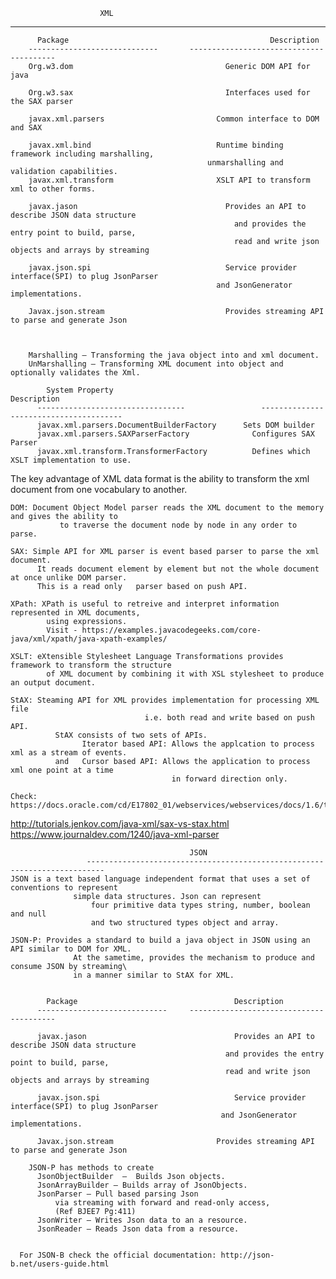                         XML
-----------------------------------------------------------------------
                

          Package				                              Description
        -----------------------------		----------------------------------------
        Org.w3.dom				                    Generic DOM API for java

        Org.w3.sax				                    Interfaces used for the SAX parser

        javax.xml.parsers 			              Common interface to DOM and SAX

        javax.xml.bind			                  Runtime binding framework including marshalling,
                                                unmarshalling and validation capabilities.
        javax.xml.transform			              XSLT API to transform xml to other forms.

        javax.jason				                    Provides an API to describe JSON data structure
                                                      and provides the entry point to build, parse,
                                                      read and write json objects and arrays by streaming

        javax.json.spi				                Service provider interface(SPI) to plug JsonParser
                                                  and JsonGenerator implementations.

        Javax.json.stream			                Provides streaming API to parse and generate Json



    	Marshalling – Transforming the java object into and xml document.
	    UnMarshalling – Transforming XML document into object and optionally validates the Xml.

            System Property				                        	Description
          ---------------------------------				    ---------------------------------------
          javax.xml.parsers.DocumentBuilderFactory		Sets DOM builder
          javax.xml.parsers.SAXParserFactory		      Configures SAX Parser
          javax.xml.transform.TransformerFactory		  Defines which XSLT implementation to use.


The key advantage of XML data format is the ability to transform the xml document from one vocabulary to another.

    DOM: Document Object Model parser reads the XML document to the memory and gives the ability to 
               to traverse the document node by node in any order to parse.

    SAX: Simple API for XML parser is event based parser to parse the xml document. 
          It reads document element by element but not the whole document at once unlike DOM parser. 
          This is a read only 	parser based on push API.

    XPath: XPath is useful to retreive and interpret information represented in XML documents, 
            using expressions.
            Visit - https://examples.javacodegeeks.com/core-java/xml/xpath/java-xpath-examples/

    XSLT: eXtensible Stylesheet Language Transformations provides framework to transform the structure 	
            of XML document by combining it with XSL stylesheet to produce an output document.

    StAX: Steaming API for XML provides implementation for processing XML file 
                                  i.e. both read and write based on push API. 
              StAX consists of two sets of APIs. 
                    Iterator based API: Allows the applcation to process xml as a stream of events.
              and 	Cursor based API: Allows the application to process xml one point at a time 
                                        in forward direction only. 

	Check: https://docs.oracle.com/cd/E17802_01/webservices/webservices/docs/1.6/tutorial/doc/SJSXP3.html
  http://tutorials.jenkov.com/java-xml/sax-vs-stax.html
  https://www.journaldev.com/1240/java-xml-parser
				

                                            JSON
                     --------------------------------------------------------------------------
    JSON is a text based language independent format that uses a set of conventions to represent 
                  simple data structures. Json can represent 
                      four primitive data types string, number, boolean and null
                      and two structured types object and array.

    JSON-P: Provides a standard to build a java object in JSON using an API similar to DOM for XML.
		          At the sametime, provides the mechanism to produce and consume JSON by streaming\
		          in a manner similar to StAX for XML.


            Package				                      Description
          -----------------------------		----------------------------------------

          javax.jason				                  Provides an API to describe JSON data structure 
                                                    and provides the entry point to build, parse, 
                                                    read and write json objects and arrays by streaming

          javax.json.spi				              Service provider interface(SPI) to plug JsonParser 
                                                   and JsonGenerator implementations.

          Javax.json.stream			              Provides streaming API to parse and generate Json

        JSON-P has methods to create 
          JsonObjectBuilder  –  Builds Json objects.
          JsonArrayBuilder – Builds array of JsonObjects.
          JsonParser – Pull based parsing Json 
              via streaming with forward and read-only access, 
              (Ref BJEE7 Pg:411)
          JsonWriter – Writes Json data to an a resource.
          JsonReader – Reads Json data from a resource.


      For JSON-B check the official documentation: http://json-b.net/users-guide.html   
